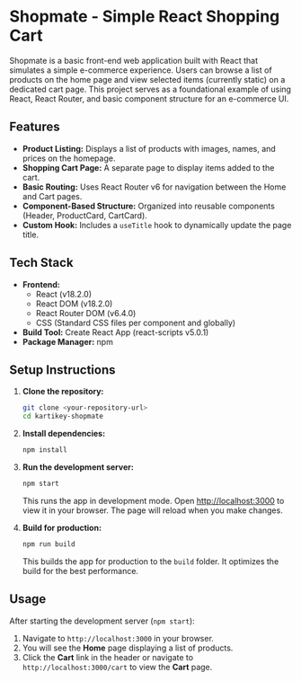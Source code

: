 # Shopmate - Simple React Shopping Cart

Shopmate is a basic front-end web application built with React that simulates a simple e-commerce experience. Users can browse a list of products on the home page and view selected items (currently static) on a dedicated cart page. This project serves as a foundational example of using React, React Router, and basic component structure for an e-commerce UI.

## Features

- **Product Listing:** Displays a list of products with images, names, and prices on the homepage.
- **Shopping Cart Page:** A separate page to display items added to the cart.
- **Basic Routing:** Uses React Router v6 for navigation between the Home and Cart pages.
- **Component-Based Structure:** Organized into reusable components (Header, ProductCard, CartCard).
- **Custom Hook:** Includes a `useTitle` hook to dynamically update the page title.



## Tech Stack

- **Frontend:**
  - React (v18.2.0)
  - React DOM (v18.2.0)
  - React Router DOM (v6.4.0)
  - CSS (Standard CSS files per component and globally)
- **Build Tool:** Create React App (react-scripts v5.0.1)
- **Package Manager:** npm

## Setup Instructions

1.  **Clone the repository:**

    ```bash
    git clone <your-repository-url>
    cd kartikey-shopmate
    ```

2.  **Install dependencies:**

    ```bash
    npm install
    ```

3.  **Run the development server:**

    ```bash
    npm start
    ```

    This runs the app in development mode. Open [http://localhost:3000](http://localhost:3000) to view it in your browser. The page will reload when you make changes.

4.  **Build for production:**
    ```bash
    npm run build
    ```
    This builds the app for production to the `build` folder. It optimizes the build for the best performance.

## Usage

After starting the development server (`npm start`):

1.  Navigate to `http://localhost:3000` in your browser.
2.  You will see the **Home** page displaying a list of products.
3.  Click the **Cart** link in the header or navigate to `http://localhost:3000/cart` to view the **Cart** page.
